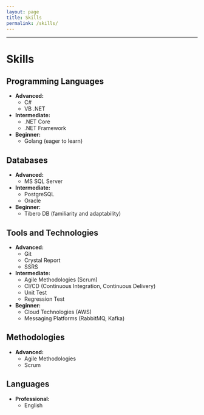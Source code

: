 ```yaml
---
layout: page
title: Skills
permalink: /skills/
---
```

---
# Skills

## Programming Languages
- **Advanced:**
  - C#
  - VB .NET
- **Intermediate:**
  - .NET Core
  - .NET Framework
- **Beginner:**
  - Golang (eager to learn)

## Databases
- **Advanced:**
  - MS SQL Server
- **Intermediate:**
  - PostgreSQL
  - Oracle
- **Beginner:**
  - Tibero DB (familiarity and adaptability)

## Tools and Technologies
- **Advanced:**
  - Git
  - Crystal Report
  - SSRS
- **Intermediate:**
  - Agile Methodologies (Scrum)
  - CI/CD (Continuous Integration, Continuous Delivery)
  - Unit Test
  - Regression Test
- **Beginner:**
  - Cloud Technologies (AWS)
  - Messaging Platforms (RabbitMQ, Kafka)

## Methodologies
- **Advanced:**
  - Agile Methodologies
  - Scrum

## Languages
- **Professional:**
  - English